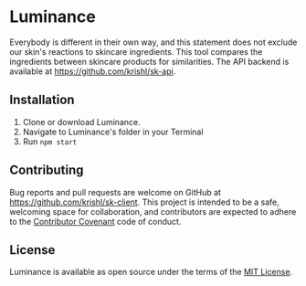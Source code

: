 # Luminance

Everybody is different in their own way, and this statement does not exclude our skin's reactions to skincare ingredients.
This tool compares the ingredients between skincare products for similarities. The API backend is available at https://github.com/krishl/sk-api.

## Installation
1. Clone or download Luminance.
2. Navigate to Luminance's folder in your Terminal
3. Run `npm start`

## Contributing

Bug reports and pull requests are welcome on GitHub at https://github.com/krishl/sk-client. This project is intended to be a safe, welcoming space for collaboration, and contributors are expected to adhere to the [Contributor Covenant](http://contributor-covenant.org) code of conduct.


## License

Luminance is available as open source under the terms of the [MIT License](http://opensource.org/licenses/MIT).